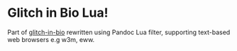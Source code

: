 # Glitch in Bio Lua!

Part of [glitch-in-bio](https://github.com/andypiper/my-glitch-in-bio) rewritten using Pandoc Lua filter, supporting text-based web browsers e.g w3m, eww. 
